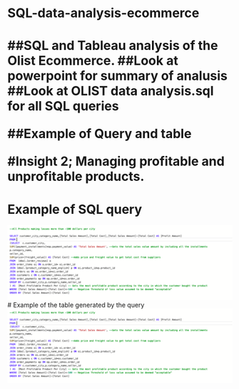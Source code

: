 <h1>SQL-data-analysis-ecommerce<h1>

##SQL and Tableau analysis of the Olist Ecommerce.
##Look at powerpoint for summary of analusis 
##Look at OLIST data analysis.sql for all SQL queries

##Example of Query and table

#Insight 2; Managing profitable and unprofitable products.
# Example of SQL query
<img src="https://raw.githubusercontent.com/nnyase/SQL-data-analysis-ecommerce/main/sql-query-loss-margin-per-city-per-product.png"/>
# Example of the table generated by the query
<img src="https://raw.githubusercontent.com/nnyase/SQL-data-analysis-ecommerce/main/sql-query-loss-margin-per-city-per-product.png"/>

